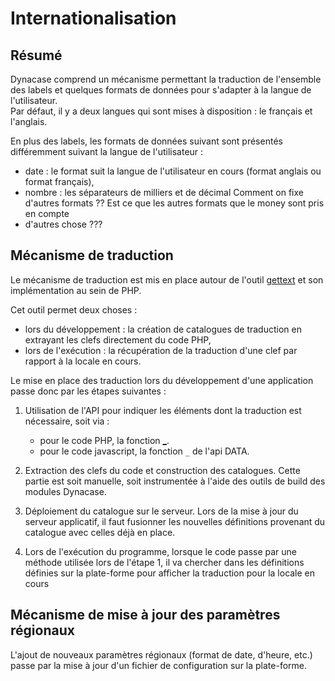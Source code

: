 # Internationalisation

## Résumé

Dynacase comprend un mécanisme permettant la traduction de l'ensemble des labels et quelques formats de données pour s'adapter à la langue de l'utilisateur.  
Par défaut, il y a deux langues qui sont mises à disposition : le français et l'anglais.

En plus des labels, les formats de données suivant sont présentés différemment suivant la langue de l'utilisateur :

* date : le format suit la langue de l'utilisateur en cours (format anglais ou format français),
* nombre : les séparateurs de milliers et de décimal <span class="fixme"> Comment on fixe d'autres formats ?? Est ce que les autres formats que le money sont pris en compte </span>
* <span class="fixme">d'autres chose ???</span>

## Mécanisme de traduction

Le mécanisme de traduction est mis en place autour de l'outil [gettext](https://fr.wikipedia.org/wiki/Gettext) et son implémentation au sein de PHP.

Cet outil permet deux choses :

* lors du développement : la création de catalogues de traduction en extrayant les clefs directement du code PHP,
* lors de l'exécution : la récupération de la traduction d'une clef par rapport à la locale en cours.

Le mise en place des traduction lors du développement d'une application passe donc par les étapes suivantes :

1. Utilisation de l'API pour indiquer les éléments dont la traduction est nécessaire, soit via :
    
    * pour le code PHP, la fonction [_](http://php.net/manual/en/function.gettext.php).
    * pour le code javascript, la fonction `_` de l'api DATA.
2. Extraction des clefs du code et construction des catalogues. Cette partie est soit manuelle, soit instrumentée à l'aide des outils de build des modules Dynacase.
3. Déploiement du catalogue sur le serveur. Lors de la mise à jour du serveur applicatif, il faut fusionner les nouvelles définitions provenant du catalogue avec celles déjà en place.
4. Lors de l'exécution du programme, lorsque le code passe par une méthode utilisée lors de l'étape 1, il va chercher dans les définitions définies sur la plate-forme pour afficher la traduction pour la locale en cours

## Mécanisme de mise à jour des paramètres régionaux

L'ajout de nouveaux paramètres régionaux (format de date, d'heure, etc.) passe par la mise à jour d'un fichier de configuration sur la plate-forme.
